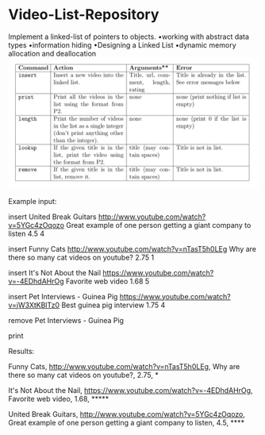 # Video-List-Repository
Implement a linked-list of pointers to objects.
•working with abstract data types
•information hiding
•Designing a Linked List
•dynamic memory allocation and deallocation
![alt text](https://github.com/jgutierrezCSU/Video-List-Repository/blob/main/tests/cmds.png?raw=true)

Example input:

insert
United Break Guitars
http://www.youtube.com/watch?v=5YGc4zOqozo
Great example of one person getting a giant company to listen
4.5
4

insert
Funny Cats
http://www.youtube.com/watch?v=nTasT5h0LEg
Why are there so many cat videos on youtube?
2.75
1

insert
It's Not About the Nail
https://www.youtube.com/watch?v=-4EDhdAHrOg
Favorite web video
1.68
5

insert
Pet Interviews - Guinea Pig
https://www.youtube.com/watch?v=jW3XtKBlTz0
Best guinea pig interview
1.75
4

remove
Pet Interviews - Guinea Pig

print

Results:

Funny Cats, http://www.youtube.com/watch?v=nTasT5h0LEg, Why are there so many cat videos on youtube?, 2.75, *

It's Not About the Nail, https://www.youtube.com/watch?v=-4EDhdAHrOg, Favorite web video, 1.68, *****

United Break Guitars, http://www.youtube.com/watch?v=5YGc4zOqozo, Great example of one person getting a giant company to listen, 4.5, ****
